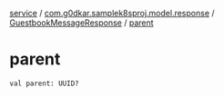 [service](../../index.md) / [com.g0dkar.samplek8sproj.model.response](../index.md) / [GuestbookMessageResponse](index.md) / [parent](./parent.md)

# parent

`val parent: UUID?`